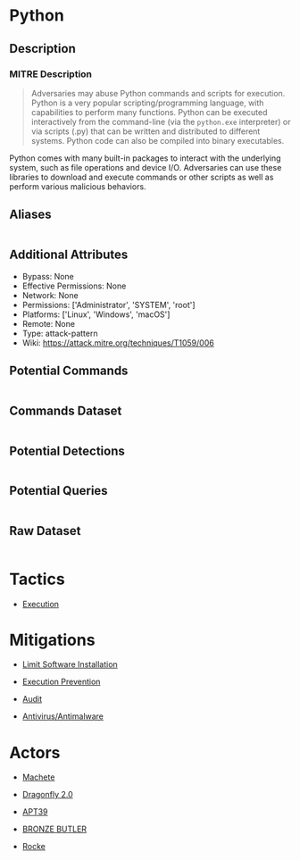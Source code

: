 
# Python

## Description

### MITRE Description

> Adversaries may abuse Python commands and scripts for execution. Python is a very popular scripting/programming language, with capabilities to perform many functions. Python can be executed interactively from the command-line (via the <code>python.exe</code> interpreter) or via scripts (.py) that can be written and distributed to different systems. Python code can also be compiled into binary executables.

Python comes with many built-in packages to interact with the underlying system, such as file operations and device I/O. Adversaries can use these libraries to download and execute commands or other scripts as well as perform various malicious behaviors.

## Aliases

```

```

## Additional Attributes

* Bypass: None
* Effective Permissions: None
* Network: None
* Permissions: ['Administrator', 'SYSTEM', 'root']
* Platforms: ['Linux', 'Windows', 'macOS']
* Remote: None
* Type: attack-pattern
* Wiki: https://attack.mitre.org/techniques/T1059/006

## Potential Commands

```

```

## Commands Dataset

```

```

## Potential Detections

```json

```

## Potential Queries

```json

```

## Raw Dataset

```json

```

# Tactics


* [Execution](../tactics/Execution.md)


# Mitigations


* [Limit Software Installation](../mitigations/Limit-Software-Installation.md)

* [Execution Prevention](../mitigations/Execution-Prevention.md)
    
* [Audit](../mitigations/Audit.md)
    
* [Antivirus/Antimalware](../mitigations/Antivirus-Antimalware.md)
    

# Actors


* [Machete](../actors/Machete.md)

* [Dragonfly 2.0](../actors/Dragonfly-2.0.md)
    
* [APT39](../actors/APT39.md)
    
* [BRONZE BUTLER](../actors/BRONZE-BUTLER.md)
    
* [Rocke](../actors/Rocke.md)
    
